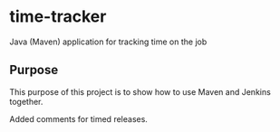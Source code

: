 # time-tracker
Java (Maven) application for tracking time on the job

## Purpose

This purpose of this project is to show how to use Maven and Jenkins together.

Added comments for timed releases.
